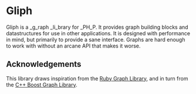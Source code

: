 # Gliph

Gliph is a _g_raph _li_brary for _PH_P. It provides graph building blocks and datastructures for use in other applications. It is designed with performance in mind, but primarily to provide a sane interface. Graphs are hard enough to work with without an arcane API that makes it worse.

## Acknowledgements

This library draws inspiration from the [Ruby Graph Library](http://rgl.rubyforge.org/rgl/index.html), and in turn from the [C++ Boost Graph Library](http://www.boost.org/libs/graph/doc).
